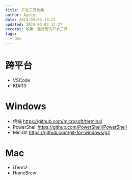```yaml
---
title: 开发工具收集
author: AyuLyt
date: 2024-03-03 13:27
updated: 2024-03-03 13:27
excerpt: 收集一些好用的开发工具
tags:
  - dev
---
```

# 跨平台

- VSCode
- KDiff3

# Windows

- 终端 https://github.com/microsoft/terminal
- PowerShell https://github.com/PowerShell/PowerShell
- MiniGit https://github.com/git-for-windows/git

# Mac

- iTerm2
- HomeBrew
